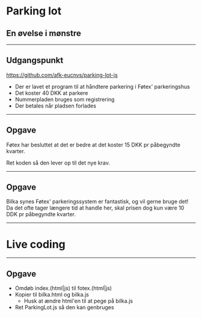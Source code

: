 # Parking lot
## En øvelse i mønstre

---

## Udgangspunkt

https://github.com/afk-eucnvs/parking-lot-js

* Der er lavet et program til at håndtere parkering i Føtex' parkeringshus <!-- .element: class="fragment" -->
* Det koster 40 DKK at parkere <!-- .element: class="fragment" -->
* Nummerpladen bruges som registrering <!-- .element: class="fragment" -->
* Der betales når pladsen forlades <!-- .element: class="fragment" -->

---

## Opgave

Føtex har besluttet at det er bedre at det koster 15 DKK pr påbegyndte kvarter.

Ret koden så den lever op til det nye krav.


---

## Opgave

Bilka synes Føtex' parkeringssystem er fantastisk, og vil gerne bruge det! Da det ofte tager længere tid at handle her, skal prisen dog kun være 10 DDK pr påbegyndte kvarter.

----

# Live coding

----

## Opgave

* Omdøb index.(html|js) til fotex.(html|js) <!-- .element: class="fragment" -->
* Kopier til bilka.html og bilka.js <!-- .element: class="fragment" -->
  * Husk at ændre html'en til at pege på bilka.js <!-- .element: class="fragment" -->
* Ret ParkingLot.js så den kan genbruges <!-- .element: class="fragment" -->